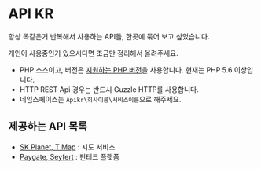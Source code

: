 API KR
======

항상 똑같은거 반복해서 사용하는 API들, 한곳에 묶어 보고 싶었습니다.

개인이 사용중인거 있으시다면 조금만 정리해서 올려주세요.

 - PHP 소스이고, 버전은 [지원하는 PHP 버전](https://en.wikipedia.org/wiki/PHP)을 사용합니다. 현재는 PHP 5.6 이상입니다. 
 - HTTP REST Api 경우는 반드시 Guzzle HTTP를 사용합니다.
 - 네임스페이스는 `Apikr\회사이름\서비스이름`으로 해주세요.
 
## 제공하는 API 목록

- [SK Planet, T Map](src/SKPlanet/TMap/) : 지도 서비스
- [Paygate, Seyfert](src/Paygate/Seyfert/) : 핀테크 플랫폼
